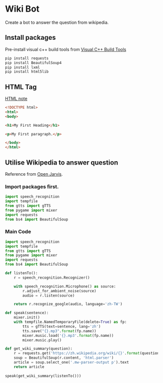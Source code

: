 # Wiki Bot
Create a bot to answer the question from wikipedia.

## Install packages
Pre-install visual c++ build tools from [Visual C++ Build Tools](https://visualstudio.microsoft.com/visual-cpp-build-tools/)

```bash
pip install requests
pip install BeautifulSoup4
pip install lxml
pip install html5lib
```

## HTML Tag

[HTML note](https://kknews.cc/tech/b2kjya6.html)

```html
<!DOCTYPE html>
<html>
<body>

<h1>My First Heading</h1>

<p>My First paragraph.</p>

</body>
</html>
```

## Utilise Wikipedia to answer question
Reference from [Open Jarvis](https://www.youtube.com/watch?v=T5UIySP9Owc&feature=youtu.be).

### Import packages first.
```python
import speech_recognition
import tempfile
from gtts import gTTS
from pygame import mixer 
import requests
from bs4 import BeautifulSoup
```

### Main Code
```python
import speech_recognition
import tempfile
from gtts import gTTS
from pygame import mixer 
import requests
from bs4 import BeautifulSoup

def listenTo():
    r = speech_recognition.Recognizer()

    with speech_recognition.Microphone() as source:
        r.adjust_for_ambient_noise(source)
        audio = r.listen(source)

    return r.recognize_google(audio, language='zh-TW')

def speak(sentence):
    mixer.init()
    with tempfile.NamedTemporaryFile(delete=True) as fp:
        tts = gTTS(text=sentence, lang='zh')
        tts.save("{}.mp3".format(fp.name))
        mixer.music.load('{}.mp3'.format(fp.name))
        mixer.music.play()

def get_wiki_summary(question):
    r = requests.get('https://zh.wikipedia.org/wiki/{}'.format(question))
    soup = BeautifulSoup(r.content, 'html.parser')
    article = soup.select_one('.mw-parser-output p').text
    return article
    
speak(get_wiki_summary(listenTo()))
```

